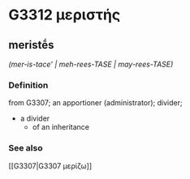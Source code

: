 # G3312 μεριστής

## meristḗs

_(mer-is-tace' | meh-rees-TASE | may-rees-TASE)_

### Definition

from G3307; an apportioner (administrator); divider; 

- a divider
  - of an inheritance

### See also

[[G3307|G3307 μερίζω]]
